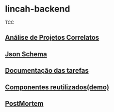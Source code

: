 # lincah-backend
TCC

## [Análise de Projetos Correlatos](TabelaComparativa.png)

## [Json Schema](JsonSchema)

## [Documentação das tarefas](https://trello.com/b/mVidSGPW/tcc)

## [Componentes reutilizados(demo)](https://marmelab.com/react-admin-demo/#/)

## [PostMortem](POSTMORTEM.md)
